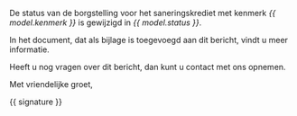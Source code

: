 De status van de borgstelling voor het saneringskrediet met kenmerk *{{ model.kenmerk }}* is gewijzigd in *{{ model.status }}*.

In het document, dat als bijlage is toegevoegd aan dit bericht, vindt u meer informatie.

Heeft u nog vragen over dit bericht, dan kunt u contact met ons opnemen.

Met vriendelijke groet,

{{ signature }}